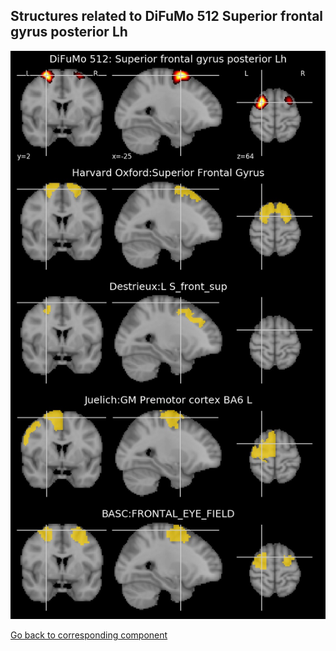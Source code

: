 


## Structures related to DiFuMo 512 Superior frontal gyrus posterior Lh

![95](95.jpg "Structures related to DiFuMo 512 Superior frontal gyrus posterior Lh")

[Go back to corresponding component](https://parietal-inria.github.io/DiFuMo/512/html/95.html)